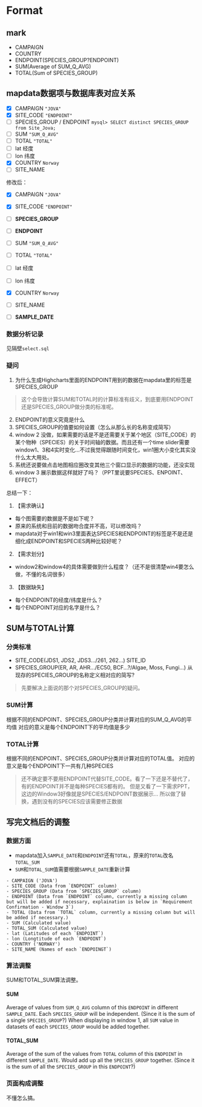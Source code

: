 # Format

## mark

- CAMPAIGN
- COUNTRY
- ENDPOINT(SPECIES_GROUP?ENDPOINT)
- SUM(Average of SUM_Q_AVG)
- TOTAL(Sum of SPECIES_GROUP)


## mapdata数据项与数据库表对应关系

- [x] CAMPAIGN
`"JOVA"`
- [x] SITE_CODE
`"ENDPOINT"`
- [ ] SPECIES_GROUP / ENDPOINT
`mysql> SELECT distinct SPECIES_GROUP from Site_Jova;`
- [ ] SUM
`"SUM_Q_AVG"`
- [ ] TOTAL
`"TOTAL"`
- [ ] lat
经度
- [ ] lon
纬度
- [x] COUNTRY
`Norway`
- [ ] SITE_NAME

修改后：

- [x] CAMPAIGN
`"JOVA"`
- [x] SITE_CODE
`"ENDPOINT"`
- [ ] **SPECIES_GROUP**
- [ ] **ENDPOINT**
- [ ] SUM
`"SUM_Q_AVG"`
- [ ] TOTAL
`"TOTAL"`
- [ ] lat
经度
- [ ] lon
纬度
- [x] COUNTRY
`Norway`
- [ ] SITE_NAME
- [ ] **SAMPLE_DATE**


### 数据分析记录
见隔壁`select.sql`

### 疑问

1. 为什么生成Highcharts里面的ENDPOINT用到的数据在mapdata里的标签是SPECIES_GROUP
> 这个会导致计算SUM和TOTAL时的计算标准有歧义，到底要用ENDPOINT还是SPECIES_GROUP做分类的标准呢。
2. ENDPOINT的意义究竟是什么
3. SPECIES_GROUP的值要如何设置（怎么从那么长的名称变成简写）
4. window 2 没做，如果需要的话是不是还需要关于某个地区（SITE_CODE）的某个物种（SPECIES）的关于时间轴的数据。而且还有一个time slider需要window1、3和4实时变化...不过我觉得跟随时间变化，win1圈大小变化其实没什么太大用处。
5. 系统还说要做点击地图相应圈改变其他三个窗口显示的数据的功能，还没实现
6. window 3 展示数据这样就好了吗？（PPT里说要SPECIES、ENPOINT、EFFECT）


总结一下：
1. 【需求确认】
- 每个图需要的数据是不是如下呢？
- 原来的系统和目前的数据吻合度并不高，可以修改吗？
- mapdata对于win1和win3里面表达SPECIES和ENDPOINT的标签是不是还是细化成ENDPOINT和SPECIES两种比较好呢？
2. 【需求划分】
- window2和window4的具体需要做到什么程度？（还不是很清楚win4要怎么做，不懂的名词很多）
3. 【数据缺失】
- 每个ENDPOINT的经度/纬度是什么？
- 每个ENDPOINT对应的名字是什么？

## SUM与TOTAL计算

### 分类标准
- SITE_CODE(JDS1, JDS2, JDS3.../261, 262...)
SITE_ID
- SPECIES_GROUP(ER, AR, AHR.../EC50, BCF...?/Algae, Moss, Fungi...)
从现存的SPECIES_GROUP的名称定义相对应的简写?
> 先要解决上面说的那个对SPECIES_GROUP的疑问。

### SUM计算
根据不同的ENDPOINT、SPECIES_GROUP分类并计算对应的SUM_Q_AVG的平均值
对应的意义是每个ENDPOINT下的平均值是多少

### TOTAL计算
根据不同的ENDPOINT、SPECIES_GROUP分类并计算对应的TOTAL值。
对应的意义是每个ENDPOINT下一共有几种SPECIES

> 还不确定要不要用ENDPOINT代替SITE_CODE。看了一下还是不替代了，有的ENDPOINT并不是每种SPECIES都有的。
> 但是又看了一下需求PPT，这边的Window3好像就是SPECIES/ENDPOINT数据展示...
> 所以做了替换，遇到没有的SPECIES应该需要修正数据


## 写完文档后的调整

### 数据方面
- mapdata加入`SAMPLE_DATE`和`ENDPOINT`还有`TOTAL`，原来的`TOTAL`改名`TOTAL_SUM`
- `SUM`和`TOTAL_SUM`值需要根据`SAMPLE_DATE`重新计算

```
- CAMPAIGN ('JOVA')
- SITE_CODE (Data from `ENDPOINT` column)
- SPECIES_GROUP (Data from `SPECIES_GROUP` column)
- ENDPOINT (Data from `ENDPOINT` column, currently a missing column but will be added if necessary, explaination is below in `Requirement Confirmation - Window 3`)
- TOTAL (Data from `TOTAL` column, currently a missing column but will be added if necessary.)
- SUM (Calculated value)
- TOTAL_SUM (Calculated value)
- lat (Latitudes of each `ENDPOINT`)
- lon (Longtitude of each `ENDPOINT`)
- COUNTRY ('NORWAY')
- SITE_NAME (Names of each `ENDPOINGT`)
```

### 算法调整

SUM和TOTAL_SUM算法调整。

#### SUM

Average of values from `SUM_Q_AVG` column of this `ENDPOINT` in different `SAMPLE_DATE`.
Each `SPECIES_GROUP` will be independent. (Since it is the sum of a single `SPECIES_GROUP`?)
When displaying in window 1, all `SUM` value in datasets of each `SPECIES_GROUP` would be added together.

#### TOTAL_SUM

Average of the sum of the values from `TOTAL` column of this `ENDPOINT` in different  `SAMPLE_DATE`.
Would add up all the `SPECIES_GROUP` together. (Since it is the sum of all the `SPECIES_GROUP` in this `ENDPOINT`?)


### 页面构成调整

不懂怎么搞。

